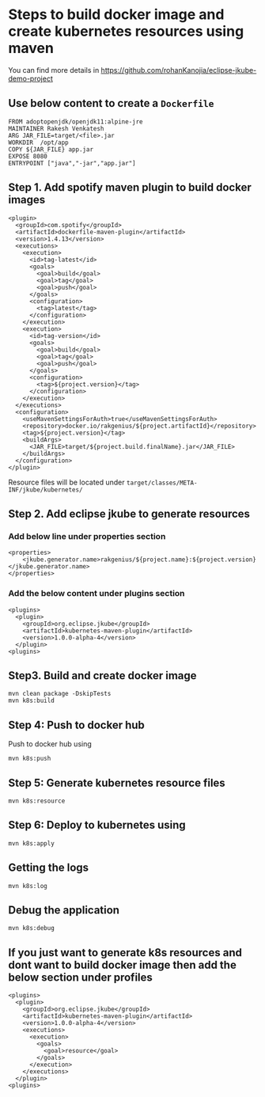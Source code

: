 # Steps to build docker image and create kubernetes resources using maven

You can find more details in https://github.com/rohanKanojia/eclipse-jkube-demo-project

## Use below content to create a `Dockerfile`
```
FROM adoptopenjdk/openjdk11:alpine-jre
MAINTAINER Rakesh Venkatesh
ARG JAR_FILE=target/<file>.jar
WORKDIR  /opt/app
COPY ${JAR_FILE} app.jar
EXPOSE 8080
ENTRYPOINT ["java","-jar","app.jar"]
```

## Step 1. Add spotify maven plugin to build docker images

```
<plugin>
  <groupId>com.spotify</groupId>
  <artifactId>dockerfile-maven-plugin</artifactId>
  <version>1.4.13</version>
  <executions>
    <execution>
      <id>tag-latest</id>
      <goals>
        <goal>build</goal>
        <goal>tag</goal>
        <goal>push</goal>
      </goals>
      <configuration>
        <tag>latest</tag>
      </configuration>
    </execution>
    <execution>
      <id>tag-version</id>
      <goals>
        <goal>build</goal>
        <goal>tag</goal>
        <goal>push</goal>
      </goals>
      <configuration>
        <tag>${project.version}</tag>
      </configuration>
    </execution>
  </executions>
  <configuration>
    <useMavenSettingsForAuth>true</useMavenSettingsForAuth>
    <repository>docker.io/rakgenius/${project.artifactId}</repository>
    <tag>${project.version}</tag>
    <buildArgs>
      <JAR_FILE>target/${project.build.finalName}.jar</JAR_FILE>
    </buildArgs>
  </configuration>
</plugin>
```

Resource files will be located under
`target/classes/META-INF/jkube/kubernetes/`

## Step 2. Add eclipse jkube to generate resources

### Add below line under properties section

```
<properties>
    <jkube.generator.name>rakgenius/${project.name}:${project.version}</jkube.generator.name>
</properties>
```

### Add the below content under plugins section
```
<plugins>
  <plugin>
    <groupId>org.eclipse.jkube</groupId>
    <artifactId>kubernetes-maven-plugin</artifactId>
    <version>1.0.0-alpha-4</version>
  </plugin>
<plugins>
```

## Step3. Build and create docker image
```
mvn clean package -DskipTests
mvn k8s:build
```

## Step 4: Push to docker hub

Push to docker hub using
```
mvn k8s:push
```

## Step 5: Generate kubernetes resource files

```
mvn k8s:resource
```

## Step 6: Deploy to kubernetes using
```
mvn k8s:apply
```


## Getting the logs
```
mvn k8s:log
```

## Debug the application
```
mvn k8s:debug
```


## If you just want to generate k8s resources and dont want to build docker image then add the below section under profiles
```
<plugins>
  <plugin>
    <groupId>org.eclipse.jkube</groupId>
    <artifactId>kubernetes-maven-plugin</artifactId>
    <version>1.0.0-alpha-4</version>
    <executions>
      <execution>
        <goals>
          <goal>resource</goal>
        </goals>
      </execution>
    </executions>
  </plugin>
<plugins>
```

